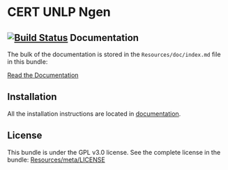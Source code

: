 CERT UNLP Ngen
=============

[![Build Status](https://travis-ci.org/CERTUNLP/NgenBundle.svg?branch=master)](https://travis-ci.org/CERTUNLP/NgenBundle)
Documentation
-------------

The bulk of the documentation is stored in the `Resources/doc/index.md`
file in this bundle:

[Read the Documentation](https://github.com/CERTUNLP/NgenBundle/blob/master/Resources/doc/index.md)

Installation
------------

All the installation instructions are located in [documentation](https://github.com/CERTUNLP/NgenBundle/blob/master/Resources/doc/index.md).

License
-------

This bundle is under the GPL v3.0 license. See the complete license in the bundle:
[Resources/meta/LICENSE](https://github.com/CERTUNLP/NgenBundle/blob/master/Resources/meta/LICENSE)
